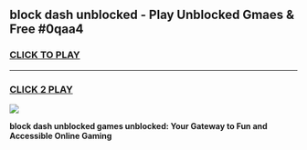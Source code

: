 
## block dash unblocked - Play Unblocked Gmaes & Free #0qaa4
<h3>
<a href="https://news.freeplayer.one?title=block_dash_unblocked&ref=03M">CLICK TO PLAY</a></h3>
<hr>

<h3>
<a href="https://news.freeplayer.one?title=block_dash_unblocked&ref=03M">CLICK 2 PLAY</a>
  
</h3>

<a href="https://news.freeplayer.one?title=block_dash_unblocked&ref=03M"><img src="https://clearcache.store/games.png"></a>


**block dash unblocked games unblocked: Your Gateway to Fun and Accessible Online Gaming**
